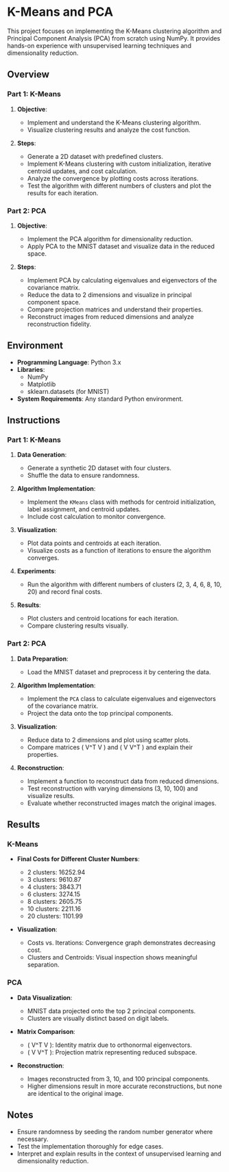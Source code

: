 # K-Means and PCA

This project focuses on implementing the K-Means clustering algorithm and Principal Component Analysis (PCA) from scratch using NumPy. It provides hands-on experience with unsupervised learning techniques and dimensionality reduction.

## Overview

### Part 1: K-Means
1. **Objective**:
   - Implement and understand the K-Means clustering algorithm.
   - Visualize clustering results and analyze the cost function.

2. **Steps**:
   - Generate a 2D dataset with predefined clusters.
   - Implement K-Means clustering with custom initialization, iterative centroid updates, and cost calculation.
   - Analyze the convergence by plotting costs across iterations.
   - Test the algorithm with different numbers of clusters and plot the results for each iteration.

### Part 2: PCA
1. **Objective**:
   - Implement the PCA algorithm for dimensionality reduction.
   - Apply PCA to the MNIST dataset and visualize data in the reduced space.

2. **Steps**:
   - Implement PCA by calculating eigenvalues and eigenvectors of the covariance matrix.
   - Reduce the data to 2 dimensions and visualize in principal component space.
   - Compare projection matrices and understand their properties.
   - Reconstruct images from reduced dimensions and analyze reconstruction fidelity.

## Environment

- **Programming Language**: Python 3.x
- **Libraries**:
  - NumPy
  - Matplotlib
  - sklearn.datasets (for MNIST)
- **System Requirements**: Any standard Python environment.

## Instructions

### Part 1: K-Means

1. **Data Generation**:
   - Generate a synthetic 2D dataset with four clusters.
   - Shuffle the data to ensure randomness.

2. **Algorithm Implementation**:
   - Implement the `KMeans` class with methods for centroid initialization, label assignment, and centroid updates.
   - Include cost calculation to monitor convergence.

3. **Visualization**:
   - Plot data points and centroids at each iteration.
   - Visualize costs as a function of iterations to ensure the algorithm converges.

4. **Experiments**:
   - Run the algorithm with different numbers of clusters (2, 3, 4, 6, 8, 10, 20) and record final costs.

5. **Results**:
   - Plot clusters and centroid locations for each iteration.
   - Compare clustering results visually.

### Part 2: PCA

1. **Data Preparation**:
   - Load the MNIST dataset and preprocess it by centering the data.

2. **Algorithm Implementation**:
   - Implement the `PCA` class to calculate eigenvalues and eigenvectors of the covariance matrix.
   - Project the data onto the top principal components.

3. **Visualization**:
   - Reduce data to 2 dimensions and plot using scatter plots.
   - Compare matrices \( V^T V \) and \( V V^T \) and explain their properties.

4. **Reconstruction**:
   - Implement a function to reconstruct data from reduced dimensions.
   - Test reconstruction with varying dimensions (3, 10, 100) and visualize results.
   - Evaluate whether reconstructed images match the original images.

## Results

### K-Means
- **Final Costs for Different Cluster Numbers**:
  - 2 clusters: 16252.94
  - 3 clusters: 9610.87
  - 4 clusters: 3843.71
  - 6 clusters: 3274.15
  - 8 clusters: 2605.75
  - 10 clusters: 2211.16
  - 20 clusters: 1101.99

- **Visualization**:
  - Costs vs. Iterations: Convergence graph demonstrates decreasing cost.
  - Clusters and Centroids: Visual inspection shows meaningful separation.

### PCA
- **Data Visualization**:
  - MNIST data projected onto the top 2 principal components.
  - Clusters are visually distinct based on digit labels.

- **Matrix Comparison**:
  - \( V^T V \): Identity matrix due to orthonormal eigenvectors.
  - \( V V^T \): Projection matrix representing reduced subspace.

- **Reconstruction**:
  - Images reconstructed from 3, 10, and 100 principal components.
  - Higher dimensions result in more accurate reconstructions, but none are identical to the original image.

## Notes

- Ensure randomness by seeding the random number generator where necessary.
- Test the implementation thoroughly for edge cases.
- Interpret and explain results in the context of unsupervised learning and dimensionality reduction.
